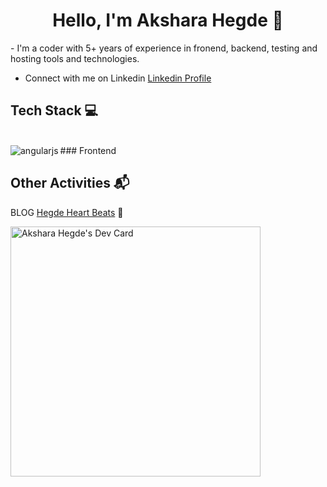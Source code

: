 <h1 align="center"> Hello, I'm Akshara Hegde 👋 </h1>
- I'm a coder with 5+ years of experience in fronend, backend, testing and hosting tools and technologies.

- Connect with me on Linkedin  [Linkedin Profile](https://www.linkedin.com/in/aksharadt/)

## Tech Stack :computer:

<br>
### Frontend
<img align="left" alt="angularjs" src="https://img.shields.io/badge/-angularjs-%23DD1B16?style=for-the-badge&logo=angularjs&logoColor=%23FFFFFF" />

## Other Activities :mailbox_with_mail:

 BLOG [Hegde Heart Beats](https://hegdeheartbeats.weebly.com/)  :open_book:

<a href="https://app.daily.dev/aksharahegde"><img src="https://api.daily.dev/devcards/3702bd00bf734d519ad2bb9474bad4f9.png?r=mgr" width="400" alt="Akshara Hegde's Dev Card"/></a>
